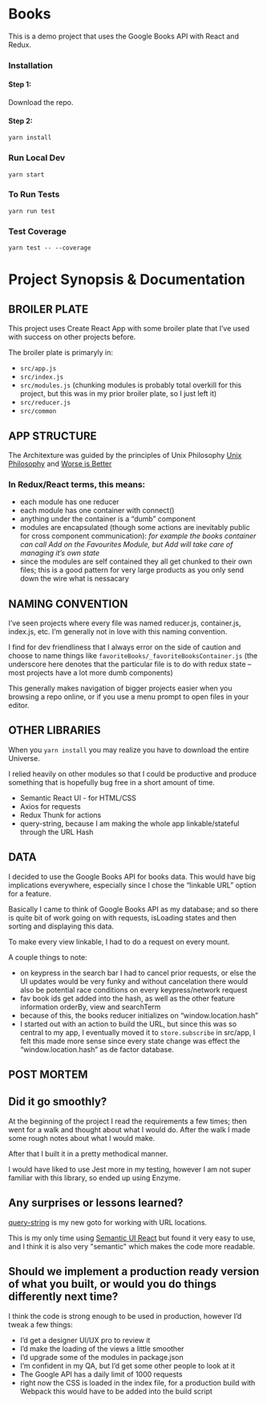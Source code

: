 # Books
This is a demo project that uses the Google Books API with React and Redux.

### Installation

#### Step 1:
Download the repo.

#### Step 2:
```yarn install```

### Run Local Dev
```yarn start``` 

### To Run Tests
```yarn run test```


### Test Coverage
```yarn test -- --coverage```

# Project Synopsis & Documentation

## BROILER PLATE
This project uses Create React App with some broiler plate that I’ve used with success on other projects before. 

The broiler plate is primaryly in:

- `src/app.js`
- `src/index.js`
- `src/modules.js` (chunking modules is probably total overkill for this project, but this was in my prior broiler plate, so I just left it)
- `src/reducer.js`
- `src/common`


## APP STRUCTURE
The Architexture was guided by the principles of Unix Philosophy [Unix Philosophy](https://en.wikipedia.org/wiki/Unix_philosophy) and [Worse is Better](https://en.wikipedia.org/wiki/Worse_is_better)

### In Redux/React terms, this means:

- each module has one reducer
- each module has one container with connect()
- anything under the container is a “dumb” component
- modules are encapsulated (though some actions are inevitably public for cross component communication):
 	*for example the books container can call Add on the Favourites Module, but Add will take care of managing it’s own state*
- since the modules are self contained they all get chunked to their own files; this is a good pattern for very large products as you only send down the wire what is nessacary

## NAMING CONVENTION

I’ve seen projects where every file was named reducer.js, container.js, index.js, etc. I’m generally not in love with this naming convention.

I find for dev friendliness that I always error on the side of caution and choose to name things like `favoriteBooks/_favoriteBooksContainer.js` (the underscore here denotes that the particular file is to do with redux state – most projects have a lot more dumb components)

This generally makes navigation of bigger projects easier when you browsing a repo online, or if you use a menu prompt to open files in your editor.


## OTHER LIBRARIES

When you `yarn install` you may realize you have to download the entire Universe.

I relied heavily on other modules so that I could be productive and produce something that is hopefully bug free in a short amount of time. 

- Semantic React UI - for HTML/CSS
- Axios for requests
- Redux Thunk for actions
- query-string, because I am making the whole app linkable/stateful through the URL Hash

## DATA
I decided to use the Google Books API for books data. This would have big implications everywhere, especially since I chose the “linkable URL” option for a feature. 

Basically I came to think of Google Books API as my database; and so there is quite bit of work going on with requests, isLoading states and then sorting and displaying this data.

To make every view linkable, I had to do a request on every mount.

A couple things to note:

- on keypress in the search bar I had to cancel prior requests, or else the UI updates would be very funky and without cancelation there would also be potential race conditions on every keypress/network request
- fav book ids get added into the hash, as well as the other feature information orderBy, view and searchTerm 
- because of this, the books reducer initializes on “window.location.hash”
- I started out with an action to build the URL, but since this was so central to my app, I eventually moved it to `store.subscribe` in src/app, I felt this made more sense since every state change was effect the “window.location.hash” as de factor database.


## POST MORTEM
## Did it go smoothly? 

At the beginning of the project I read the requirements a few times; then went for a walk and thought about what I would do. After the walk I made some rough notes about what I would make.

After that I built it in a pretty methodical manner.

I would have liked to use Jest more in my testing, however I am not super familiar with this library, so ended up using Enzyme.

## Any surprises or lessons learned? 
[query-string](https://www.npmjs.com/package/query-string) is my new goto for working with URL locations.

This is my only time using [Semantic UI React](https://react.semantic-ui.com/introduction) but found it very easy to use, and I think it is also very "semantic" which makes the code more readable.

## Should we implement a production ready version of what you built, or would you do things differently next time? 

I think the code is strong enough to be used in production, however I’d tweak a few things:

-  I’d get a designer UI/UX pro to review it
- I’d make the loading of the views a little smoother
- I’d upgrade some of the modules in package.json
- I’m confident in my QA, but I’d get some other people to look at it
- The Google API has a daily limit of 1000 requests
- right now the CSS is loaded in the index file, for a production build with Webpack this would have to be added into the build script


